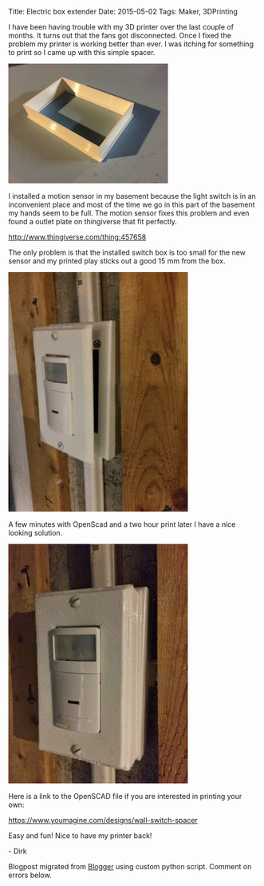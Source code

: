 Title: Electric box extender
Date: 2015-05-02
Tags: Maker, 3DPrinting

I have been having trouble with my 3D printer over the last couple of months.
It turns out that the fans got disconnected. Once I fixed the problem my
printer is working better than ever. I was itching for something to print so I
came up with this simple spacer.  

![./images/blogger-image--470762115.jpg](../images/blogger-image--470762115.jpg)

I installed a motion sensor in my basement because the light switch is in an
inconvenient place and most of the time we go in this part of the basement my
hands seem to be full. The motion sensor fixes this problem and even found a
outlet plate on thingiverse that fit perfectly.

<http://www.thingiverse.com/thing:457658>

The only problem is that the installed switch box is too small for the new
sensor and my printed play sticks out a good 15 mm from the box.

![./images/blogger-image-2136501427.jpg](../images/blogger-image-2136501427.jpg)

A few minutes with OpenScad and a two hour print later I have a nice looking
solution.

![./images/blogger-image--906009313.jpg](../images/blogger-image--906009313.jpg)

Here is a link to the OpenSCAD file if you are interested in printing your
own:  

<https://www.youmagine.com/designs/wall-switch-spacer>  


Easy and fun! Nice to have my printer back!

\- Dirk


Blogpost migrated from [Blogger](https://apprenticemaker.blogspot.com/2015/05/electric-box-extender.html) using custom python script. Comment on errors below.
